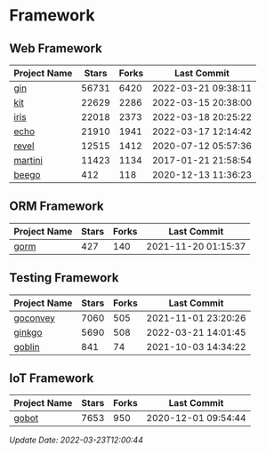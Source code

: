 # Framework

## Web Framework
| Project Name | Stars | Forks | Last Commit |
| ------------ | ----- | ----- | ----------- |
| [gin](https://github.com/gin-gonic/gin) | 56731 | 6420 | 2022-03-21 09:38:11 |
| [kit](https://github.com/go-kit/kit) | 22629 | 2286 | 2022-03-15 20:38:00 |
| [iris](https://github.com/kataras/iris) | 22018 | 2373 | 2022-03-18 20:25:22 |
| [echo](https://github.com/labstack/echo) | 21910 | 1941 | 2022-03-17 12:14:42 |
| [revel](https://github.com/revel/revel) | 12515 | 1412 | 2020-07-12 05:57:36 |
| [martini](https://github.com/go-martini/martini) | 11423 | 1134 | 2017-01-21 21:58:54 |
| [beego](https://github.com/astaxie/beego) | 412 | 118 | 2020-12-13 11:36:23 |

## ORM Framework
| Project Name | Stars | Forks | Last Commit |
| ------------ | ----- | ----- | ----------- |
| [gorm](https://github.com/jinzhu/gorm) | 427 | 140 | 2021-11-20 01:15:37 |

## Testing Framework
| Project Name | Stars | Forks | Last Commit |
| ------------ | ----- | ----- | ----------- |
| [goconvey](https://github.com/smartystreets/goconvey) | 7060 | 505 | 2021-11-01 23:20:26 |
| [ginkgo](https://github.com/onsi/ginkgo) | 5690 | 508 | 2022-03-21 14:01:45 |
| [goblin](https://github.com/franela/goblin) | 841 | 74 | 2021-10-03 14:34:22 |

## IoT Framework
| Project Name | Stars | Forks | Last Commit |
| ------------ | ----- | ----- | ----------- |
| [gobot](https://github.com/hybridgroup/gobot) | 7653 | 950 | 2020-12-01 09:54:44 |

*Update Date: 2022-03-23T12:00:44*